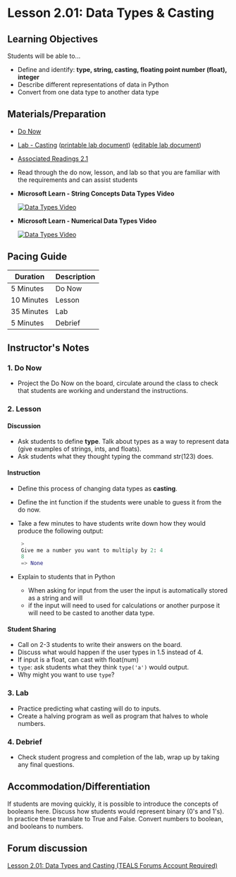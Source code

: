 # Lesson 2.01: Data Types & Casting

## Learning Objectives

Students will be able to...

* Define and identify: **type, string, casting, floating point number (float), integer**
* Describe different representations of data in Python
* Convert from one data type to another data type

## Materials/Preparation

* [Do Now]
* [Lab - Casting] ([printable lab document]) ([editable lab document])

* [Associated Readings 2.1](https://tealsk12.gitbook.io/intro-cs-2/readings#2-1)
* Read through the do now, lesson, and lab so that you are familiar with the requirements and can assist students
* **Microsoft Learn - String Concepts Data Types Video**

  [![Data Types Video](https://img.youtube.com/vi/tSebLz1hNpA/0.jpg)](https://youtu.be/tSebLz1hNpA)

* **Microsoft Learn - Numerical Data Types Video**

  [![Data Types Video](https://img.youtube.com/vi/5yhn0MFLcu8/0.jpg)](https://youtu.be/5yhn0MFLcu8)

## Pacing Guide

| **Duration**   | **Description** |
| ---------- | ----------- |
| 5 Minutes  | Do Now      |
| 10 Minutes | Lesson      |
| 35 Minutes | Lab         |
| 5 Minutes | Debrief  |

## Instructor's Notes

### 1. Do Now

* Project the Do Now on the board, circulate around the class to check that students are working and understand the instructions.

### 2. Lesson

#### Discussion

* Ask students to define **type**. Talk about types as a way to represent data (give examples of strings, ints, and floats).
* Ask students what they thought typing the command str(123) does.

#### Instruction

* Define this process of changing data types as **casting**.
* Define the int function if the students were unable to guess it from the do now.
* Take a few minutes to have students write down how they would produce the following output:

   ```python
    >
    Give me a number you want to multiply by 2: 4
    8
    => None
    ```

* Explain to students that in Python
  * When asking for input from the user the input is automatically stored as a string and will
  * if the input will need to used for calculations or another purpose it will need to be casted to another data type.

#### Student Sharing

* Call on 2-3 students to write their answers on the board.
* Discuss what would happen if the user types in 1.5 instead of 4.
* If input is a float, can cast with float(num)
* `type`: ask students what they think `type('a')` would output.  
* Why might you want to use `type`?

### 3. Lab

* Practice predicting what casting will do to inputs.
* Create a halving program as well as program that halves to whole numbers.

### 4. Debrief

* Check student progress and completion of the lab, wrap up by taking any final questions.

## Accommodation/Differentiation

If students are moving quickly, it is possible to introduce the concepts of booleans here. Discuss how students would represent binary (0's and 1's). In practice these translate to True and False. Convert numbers to boolean, and booleans to numbers.

## Forum discussion

[Lesson 2.01: Data Types and Casting (TEALS Forums Account Required)](https://forums.tealsk12.org/c/2nd-semester-unit-2/lesson-2-01-data-types-casting)
  
[Do Now]:do_now.md
[Lab - Casting]:lab.md

[printable lab document]: https://github.com/TEALSK12/2nd-semester-introduction-to-computer-science/raw/master/units/2_unit/01_lesson/lab.pdf
[editable lab document]: https://github.com/TEALSK12/2nd-semester-introduction-to-computer-science/raw/master/units/2_unit/01_lesson/lab.docx
